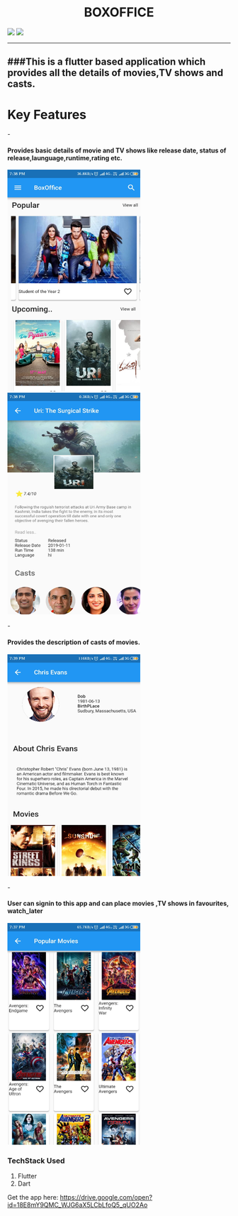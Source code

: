 
<h1 align="center"> BOXOFFICE</h1>

<img src="https://img.shields.io/badge/developed%20by-ankit--jain-blue">
<img src="https://img.shields.io/github/issues/anki2jain/boxoffice">

------------------------------------------------------------------------------------------
###This is a flutter based application which provides all the details of movies,TV shows and casts.
-------------------------------------------------------------------------------------------

# Key Features

-<h4>Provides basic details of movie and TV shows like release date, status of release,launguage,runtime,rating etc.</h4>

<img src="https://github.com/anki2jain/boxoffice/blob/master/img2.jpeg " width="300" height="500">

<img src="https://github.com/anki2jain/boxoffice/blob/master/img3.jpeg " width="300" height="500">

-<h4>Provides the description of casts of movies.</h4>

<img src="https://github.com/anki2jain/boxoffice/blob/master/img4.jpeg " width="300" height="500">

-<h4>User can signin to this app and can place movies ,TV shows in favourites, watch_later</h4>

<img src="https://github.com/anki2jain/boxoffice/blob/master/img1.jpeg " width="300" height="500">

### **TechStack Used**

1. Flutter
2. Dart
   
Get the app here: https://drive.google.com/open?id=18E8mY9QMC_WJG6aX5LCbLfoQ5_qUO2Ao
